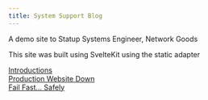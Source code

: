 ```yaml
---
title: System Support Blog
---
```


A demo site to Statup Systems Engineer, Network Goods

This site was built using SvelteKit using the static adapter

[Introductions](0001-introductions) <br />
[Production Website Down](0002-production-website-down) <br />
[Fail Fast... Safely](0003-fail-fast-safely) <br />